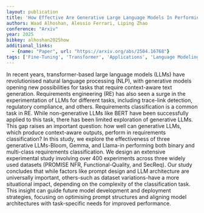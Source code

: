 ```yaml
---
layout: publication
title: 'How Effective Are Generative Large Language Models In Performing Requirements Classification?'
authors: Waad Alhoshan, Alessio Ferrari, Liping Zhao
conference: "Arxiv"
year: 2025
bibkey: alhoshan2025how
additional_links:
  - {name: "Paper", url: "https://arxiv.org/abs/2504.16768"}
tags: ['Fine-Tuning', 'Transformer', 'Applications', 'Language Modeling', 'Model Architecture', 'Pretraining Methods', 'BERT', 'Prompting']
---
```

In recent years, transformer-based large language models (LLMs) have
revolutionised natural language processing (NLP), with generative models
opening new possibilities for tasks that require context-aware text generation.
Requirements engineering (RE) has also seen a surge in the experimentation of
LLMs for different tasks, including trace-link detection, regulatory
compliance, and others. Requirements classification is a common task in RE.
While non-generative LLMs like BERT have been successfully applied to this
task, there has been limited exploration of generative LLMs. This gap raises an
important question: how well can generative LLMs, which produce context-aware
outputs, perform in requirements classification? In this study, we explore the
effectiveness of three generative LLMs-Bloom, Gemma, and Llama-in performing
both binary and multi-class requirements classification. We design an extensive
experimental study involving over 400 experiments across three widely used
datasets (PROMISE NFR, Functional-Quality, and SecReq). Our study concludes
that while factors like prompt design and LLM architecture are universally
important, others-such as dataset variations-have a more situational impact,
depending on the complexity of the classification task. This insight can guide
future model development and deployment strategies, focusing on optimising
prompt structures and aligning model architectures with task-specific needs for
improved performance.
